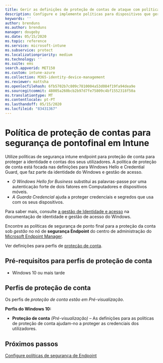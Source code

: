 ```yaml
---
title: Gerir as definições de proteção de contas de ataque com políticas de segurança de ponto final no Microsoft Intune / Microsoft Docs
description: Configure e implemente políticas para dispositivos que gere com definições de política de proteção de conta de segurança final no Microsoft Endpoint Manager.
keywords: ''
author: brenduns
ms.author: brenduns
manager: dougeby
ms.date: 05/15/2020
ms.topic: reference
ms.service: microsoft-intune
ms.subservice: protect
ms.localizationpriority: medium
ms.technology: ''
ms.suite: ems
search.appverid: MET150
ms.custom: intune-azure
ms.collection: M365-identity-device-management
ms.reviewer: mattsha
ms.openlocfilehash: 6fb5702b7c809c7810004a53d084f19fa94dea9e
ms.sourcegitcommit: 48005a260bcb2b97d7fe75809c4bf1552318f50a
ms.translationtype: MT
ms.contentlocale: pt-PT
ms.lasthandoff: 05/15/2020
ms.locfileid: "83431367"
---
```

# <a name="account-protection-policy-for-endpoint-security-in-intune"></a>Política de proteção de contas para segurança de pontofinal em Intune

Utilize políticas de segurança intune endpoint para proteção de conta para proteger a identidade e contas dos seus utilizadores. A política de proteção de conta está focada nas definições para Windows Hello e Credential Guard, que faz parte da identidade do Windows e gestão de acesso.

- *O Windows Hello for Business* substitui as palavras-passe por uma autenticação forte de dois fatores em Computadores e dispositivos móveis.
- *A Guarda Credencial* ajuda a proteger credenciais e segredos que usa com os seus dispositivos.

Para saber mais, consulte [a gestão de Identidade e acesso](https://docs.microsoft.com/windows/security/identity-protection/) na documentação de identidade e gestão de acesso do Windows.

Encontre as políticas de segurança de ponto final para a proteção da conta sob *gestão* no nó de **segurança Endpoint** do centro de administração do [Microsoft Endpoint Manager](https://go.microsoft.com/fwlink/?linkid=2109431).

Ver definições para perfis de [proteção de conta](../protect/endpoint-security-asr-profile-settings.md).

## <a name="prerequisites-for-account-protection-profiles"></a>Pré-requisitos para perfis de proteção de conta

- Windows 10 ou mais tarde

## <a name="account-protection-profiles"></a>Perfis de proteção de conta

Os perfis de *proteção de conta estão em Pré-visualização*.

**Perfis do Windows 10:**

- **Proteção de conta** *(Pré-visualização)* – As definições para as políticas de proteção de conta ajudam-no a proteger as credenciais dos utilizadores.

## <a name="next-steps"></a>Próximos passos

[Configure políticas de segurança de Endpoint](../protect/endpoint-security-policy.md#create-an-endpoint-security-policy)
